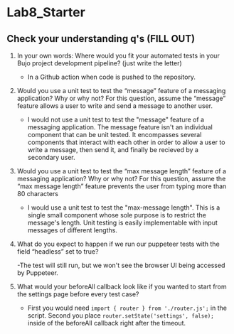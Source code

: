 # Lab8_Starter

## Check your understanding q's (FILL OUT)
1. In your own words: Where would you fit your automated tests in your Bujo project development pipeline? (just write the letter)

    - In a Github action when code is pushed to the repository.

2. Would you use a unit test to test the “message” feature of a messaging application? Why or why not? For this question, assume the “message” feature allows a user to write and send a message to another user.

    - I would not use a unit test to test the "message" feature of a messaging application. The message feature isn't an individual component that can be unit tested. It encompasses several components that interact with each other in order to allow a user to write a message, then send it, and finally be recieved by a secondary user.

3. Would you use a unit test to test the “max message length” feature of a messaging application? Why or why not? For this question, assume the “max message length” feature prevents the user from typing more than 80 characters

    - I would use a unit test to test the "max-message length". This is a single small component whose sole purpose is to restrict the message's length. Unit testing is easily implementable with input messages of different lengths.

4. What do you expect to happen if we run our puppeteer tests with the field “headless” set to true?

    -The test will still run, but we won't see the browser UI being accessed by Puppeteer.

5. What would your beforeAll callback look like if you wanted to start from the settings page before every test case?

    - First you would need `import { router } from './router.js';` in the script. Second you place `router.setState('settings', false);` inside of the beforeAll callback right after the timeout.